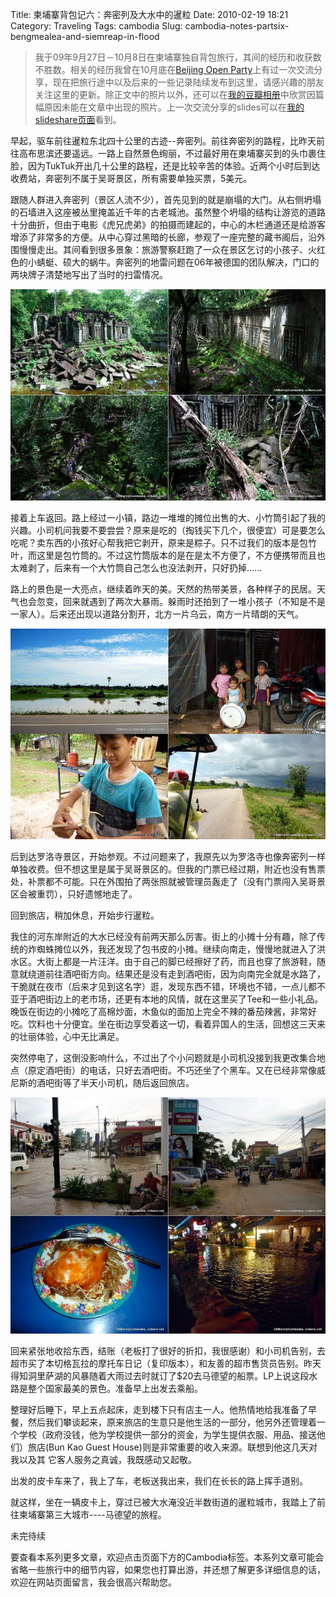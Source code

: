 Title: 柬埔寨背包记六：奔密列及大水中的暹粒
Date: 2010-02-19 18:21
Category: Traveling
Tags: cambodia
Slug: cambodia-notes-partsix-bengmealea-and-siemreap-in-flood

>我于09年9月27日－10月8日在柬埔寨独自背包旅行，其间的经历和收获数不胜数。相关的经历我曾在10月底在[Beijing Open Party](http://www.beijing-open-party.org)上有过一次交流分享，现在把旅行途中以及后来的一些记录陆续发布到这里，请感兴趣的朋友关注这里的更新。除正文中的照片以外，还可以在[我的豆瓣相册](http://www.douban.com/photos/album/20098136/)中欣赏因篇幅原因未能在文章中出现的照片。上一次交流分享的slides可以在[我的slideshare页面](http://www.slideshare.net/CNBorn)看到。


早起，驱车前往暹粒东北四十公里的古迹--奔密列。前往奔密列的路程，比昨天前往高布思滨还要遥远。一路上自然景色绚丽，不过最好用在柬埔寨买到的头巾裹住脸，因为TukTuk开出几十公里的路程，还是比较辛苦的体验。近两个小时后到达收费站，奔密列不属于吴哥景区，所有需要单独买票，5美元。

跟随人群进入奔密列（景区人流不少），首先见到的就是崩塌的大门。从右侧坍塌的石墙进入这座被丛里掩盖近千年的古老城池。虽然整个坍塌的结构让游览的道路十分曲折，但由于电影《虎兄虎弟》的拍摄而建起的，中心的木栏通道还是给游客增添了非常多的方便。从中心穿过黑暗的长廊，参观了一座完整的藏书阁后，沿外围慢慢走出。其间看到很多景象：旅游警察赶跑了一众在景区乞讨的小孩子、火红色的小蜻蜓、硕大的蜗牛。奔密列的地雷问题在06年被德国的团队解决，门口的两块牌子清楚地写出了当时的扫雷情况。

![](images/travel/cambodia/125-bengmealea-thumb-600x402-122.jpg)

接着上车返回。路上经过一小镇，路边一堆堆的摊位出售的大、小竹筒引起了我的兴趣。小司机问我要不要尝尝？原来是吃的（掏钱买下几个，很便宜）可是要怎么吃呢？卖东西的小孩好心帮我把它剥开，原来是粽子。只不过我们的版本是包竹叶，而这里是包竹筒的。不过这竹筒版本的是在是太不方便了，不方便携带而且也太难剥了，后来有一个大竹筒自己怎么也没法剥开，只好扔掉......

路上的景色是一大亮点，继续着昨天的美。天然的热带美景，各种样子的民居。天气也会忽变，回来就遇到了两次大暴雨。躲雨时还拍到了一堆小孩子（不知是不是一家人）。后来还出现以道路分割开，北方一片乌云，南方一片晴朗的天气。

![](images/travel/cambodia/127-waytobengmealea-thumb-600x402-123.jpg)

后到达罗洛寺景区，开始参观。不过问题来了，我原先以为罗洛寺也像奔密列一样单独收费。但不想这里是属于吴哥景区的。但我的门票已经过期，附近也没有售票处，补票都不可能。只在外围拍了两张照就被管理员轰走了（没有门票闯入吴哥景区会被重罚），只好遗憾地走了。

回到旅店，稍加休息，开始步行暹粒。

我住的河东岸附近的大水已经没有前两天那么厉害。街上的小摊十分有趣，除了传统的炸蜘蛛摊位以外，我还发现了包书皮的小摊。继续向南走，慢慢地就进入了洪水区。大街上都是一片汪洋。由于自己的脚已经擦好了药，而且也穿了旅游鞋，随意就绕道前往酒吧街方向。结果还是没有走到酒吧街，因为向南完全就是水路了，干脆就在夜市（后来才见到这名字）逛，发现东西不错，环境也不错，一点儿都不亚于酒吧街边上的老市场，还更有本地的风情，就在这里买了Tee和一些小礼品。晚饭在街边的小摊吃了高棉炒面，木鱼似的面加上完全不辣的番茄辣酱，非常好吃。饮料也十分便宜。坐在街边享受着这一切，看着异国人的生活，回想这三天来的壮丽体验，心中无比满足。

突然停电了，这倒没影响什么，不过出了个小问题就是小司机没接到我更改集合地点（原定酒吧街）的电话，只好去酒吧街。不巧还坐了个黑车。又在已经非常像威尼斯的酒吧街等了半天小司机，随后返回旅店。

![](images/travel/cambodia/129-siemreap-thumb-600x450-124.jpg)

回来紧张地收拾东西，结账（老板打了很好的折扣，我很感谢）和小司机告别，去超市买了本切格瓦拉的摩托车日记（复印版本），和友善的超市售货员告别。昨天得知洞里萨湖的风暴随着大雨过去时就订了$20去马德望的船票。LP上说这段水路是整个国家最美的景色。准备早上出发去乘船。

整理好后睡下，早上五点起床，走到楼下只有店主一人。他热情地给我准备了早餐，然后我们攀谈起来，原来旅店的生意只是他生活的一部分，他另外还管理着一个学校（政府没钱，他为学校提供一部分的资金，为学生提供衣服、用品、接送他们）旅店(Bun Kao Guest House)则是非常重要的收入来源。联想到他这几天对我以及其 它客人服务之真诚，我既感动又起敬。

出发的皮卡车来了，我上了车，老板送我出来，我们在长长的路上挥手道别。

就这样，坐在一辆皮卡上，穿过已被大水淹没近半数街道的暹粒城市，我踏上了前往柬埔寨第三大城市----马德望的旅程。

未完待续

要查看本系列更多文章，欢迎点击页面下方的Cambodia标签。本系列文章可能会省略一些旅行中的细节内容，如果您也打算出游，并还想了解更多详细信息的话，欢迎在网站页面留言，我会很高兴帮助您。
